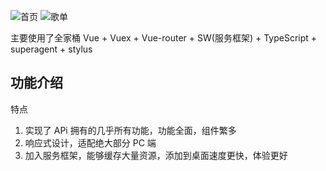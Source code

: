 ![首页](https://ws1.sinaimg.cn/large/0061RWEngy1fojrzd1bsrj328016snpd.jpg)
![歌单](https://ws1.sinaimg.cn/large/0061RWEngy1fojryf0ej0j328016sk6h.jpg)

主要使用了全家桶 Vue + Vuex + Vue-router + SW(服务框架) + TypeScript + superagent + stylus

## 功能介绍

特点

1. 实现了 APi 拥有的几乎所有功能，功能全面，组件繁多
2. 响应式设计，适配绝大部分 PC 端
3. 加入服务框架，能够缓存大量资源，添加到桌面速度更快，体验更好